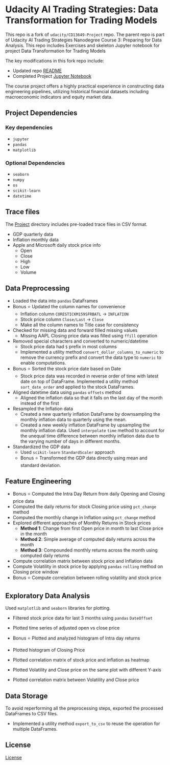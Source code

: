 # Udacity AI Trading Strategies: Data Transformation for Trading Models

This repo is a fork of `udacity/CD13649-Project` repo. The parent repo is part of Udacity AI Trading Strategies Nanodegree Course 3: Preparing for Data Analysis. This repo includes Exercises and skeleton Jupyter notebook for project Data Transformation for Trading Models

The key modifications in this fork repo include:
- Updated repo [README](https://github.com/sharan-naribole/finance-data-exploration/blob/main/README.md)
- Completed Project [Jupyter Notebook](https://github.com/sharan-naribole/finance-data-exploration/blob/main/Project/Preparing-for-data-analysis-project-student.ipynb)

The course project offers a highly practical experience in constructing data engineering pipelines, utilizing historical financial datasets including macroeconomic indicators and equity market data.

## Project Dependencies

### Key dependencies

- `jupyter`
- `pandas`
- `matplotlib`

### Optional Dependencies

- `seaborn`
- `numpy`
- `os`
- `scikit-learn`
- `datetime`

## Trace files

The [Project](https://github.com/sharan-naribole/finance-data-exploration/tree/main/Project) directory includes pre-loaded trace files in CSV format.

- GDP quarterly data
- Inflation monthly data
- Apple and Microsoft daily stock price info
    - Open
    - Close
    - High
    - Low
    - Volume

## Data Preprocessing

- Loaded the data into `pandas` DataFrames
- Bonus :star: Updated the column names for convenience
    - Inflation column `CORESTICKM159SFRBATL` -> `INFLATION`
    - Stock price column `Close/Last` -> `Close`
    - Make all the column names to Title case for consistency
- Checked for missing data and forward filled missing values
  - Missing AAPL Closing price data was filled using `ffill` operation
- Removed special characters and converted to numeric/datetime
    - Stock price data had `$` prefix in most columns
    - Implemented a utility method `convert_dollar_columns_to_numeric` to remove the currency prefix and convert the data type to `numeric` to enable computations.
- Bonus :star: Sorted the stock price date based on Date
    - Stock price data was recorded in reverse order of time with latest date on top of DataFrame. Implemented a utility method `sort_date_order` and applied to the stock DataFrames.
- Aligned datetime data using `pandas` `offsets` method
    - Aligned the inflation data so that it falls on the last day of the month instead of the first
- Resampled the Inflation data
    - Created a new quarterly inflation DataFrame by downsampling the monthly inflation data to quarterly using the mean.
    - Created a new weekly inflation DataFrame by upsampling the monthly inflation data. Used `interpolate` `time` method to account for the unequal time difference between monthly inflation data due to the varying number of days in different months.
- Standardized the GDP data
    -  Used `scikit-learn` `StandardScaler` approach
    -  Bonus :star: Transformed the GDP data directly using mean and standard deviation.

## Feature Engineering
- Bonus :star: Computed the Intra Day Return from daily Opening and Closing price data
- Computed the daily returns for stock Closing price using `pct_change` method
- Computed the monthly change in Inflation using `pct_change` method
- Explored different approaches of Monthly Returns in Stock prices
    - **Method 1**: Change from first Open price in month to last Close price in the month
    - **Method 2**: Simple average of computed daily returns across the month
    - **Method 3**: Compounded monthly returns across the month using computed daily returns
- Compute correlation matrix between stock price and Inflation data
- Compute Volatility in stock price by applying `pandas` `rolling` method on Closing price window
- Bonus :star: Compute correlation between rolling volatility and stock price

## Exploratory Data Analysis

Used `matplotlib` and `seaborn` libraries for plotting.

- Filtered stock price data for last 3 months using `pandas` `DateOffset`
- Plotted time series of adjusted open vs close price

- Bonus :star: Plotted and analyzed histogram of Intra day returns
- Plotted histogram of Closing Price 
- Plotted correlation matrix of stock price and inflation as heatmap
- Plotted Volatility and Close price on the same plot with different Y-axis
- Plotted correlation matrix between Volatility and Close price

## Data Storage

To avoid reperforming all the preprocessing steps, exported the processed DataFrames to CSV files.

- Implemented a utility method `export_to_csv` to reuse the operation for multiple DataFrames.

## License

[License](LICENSE.txt)
